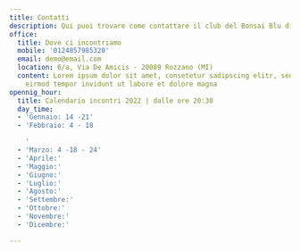```yaml
---
title: Contatti
description: Qui puoi trovare come contattare il club del Bonsai Blu di Milano
office:
  title: Dove ci incontriamo
  mobile: '0124857985320'
  email: demo@email.com
  location: 6/a, Via De Amicis - 20089 Rozzano (MI)
  content: Lorem ipsum dolor sit amet, consetetur sadipscing elitr, sed diam nonumy
    eirmod tempor invidunt ut labore et dolore magna
opennig_hour:
  title: Calendario incontri 2022 | dalle ore 20:30
  day_time:
  - 'Gennaio: 14 -21'
  - 'Febbraio: 4 - 18

    '
  - 'Marzo: 4 -18 - 24'
  - 'Aprile:'
  - 'Maggio:'
  - 'Giugno:'
  - 'Luglio:'
  - 'Agosto:'
  - 'Settembre:'
  - 'Ottobre:'
  - 'Novembre:'
  - 'Dicembre:'

---
```


